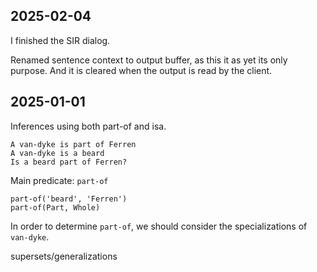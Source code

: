 ## 2025-02-04

I finished the SIR dialog.

Renamed sentence context to output buffer, as this it as yet its only purpose. And it is cleared when the output is read by the client.

## 2025-01-01

Inferences using both part-of and isa.

    A van-dyke is part of Ferren
    A van-dyke is a beard
    Is a beard part of Ferren?

Main predicate: `part-of`

    part-of('beard', 'Ferren')
    part-of(Part, Whole)

In order to determine `part-of`, we should consider the specializations of `van-dyke`.

supersets/generalizations
